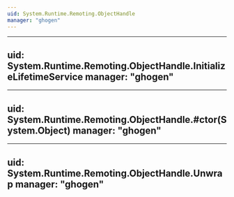```yaml
---
uid: System.Runtime.Remoting.ObjectHandle
manager: "ghogen"
---
```


---
uid: System.Runtime.Remoting.ObjectHandle.InitializeLifetimeService
manager: "ghogen"
---

---
uid: System.Runtime.Remoting.ObjectHandle.#ctor(System.Object)
manager: "ghogen"
---

---
uid: System.Runtime.Remoting.ObjectHandle.Unwrap
manager: "ghogen"
---
